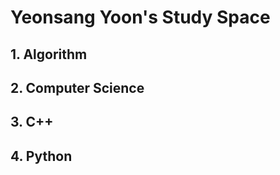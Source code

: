 # Yeonsang Yoon's Study Space

## 1. Algorithm


## 2. Computer Science


## 3. C++ 


## 4. Python
